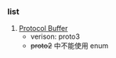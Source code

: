 ### list

1. [Protocol Buffer](./protocol-buffer.md)
   - verison: proto3
   - ~~proto2~~ 中不能使用 enum
